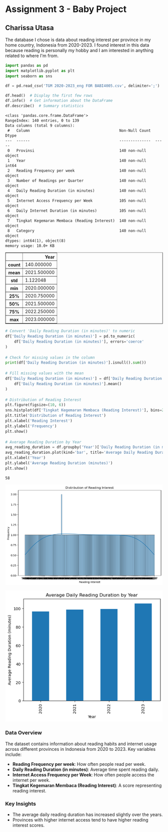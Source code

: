# Assignment 3 - Baby Project 
## Charissa Utasa

The database I chose is data about reading interest per province in my home country, Indonesia from 2020-2023. I found interest in this data because reading is personally my hobby and I am interested in anything related to where I'm from.


```python
import pandas as pd
import matplotlib.pyplot as plt
import seaborn as sns
```


```python
df = pd.read_csv('TGM 2020-2023_eng FOR BABI4005.csv', delimiter=';')
```


```python
df.head()  # Display the first few rows
df.info()  # Get information about the DataFrame
df.describe()  # Summary statistics
```

    <class 'pandas.core.frame.DataFrame'>
    RangeIndex: 140 entries, 0 to 139
    Data columns (total 9 columns):
     #   Column                                        Non-Null Count  Dtype 
    ---  ------                                        --------------  ----- 
     0   Provinsi                                      140 non-null    object
     1   Year                                          140 non-null    int64 
     2   Reading Frequency per week                    140 non-null    object
     3   Number of Readings per Quarter                140 non-null    object
     4   Daily Reading Duration (in minutes)           140 non-null    object
     5   Internet Access Frequency per Week            105 non-null    object
     6   Daily Internet Duration (in minutes)          105 non-null    object
     7   Tingkat Kegemaran Membaca (Reading Interest)  140 non-null    object
     8   Category                                      140 non-null    object
    dtypes: int64(1), object(8)
    memory usage: 10.0+ KB
    




<div>
<style scoped>
    .dataframe tbody tr th:only-of-type {
        vertical-align: middle;
    }

    .dataframe tbody tr th {
        vertical-align: top;
    }

    .dataframe thead th {
        text-align: right;
    }
</style>
<table border="1" class="dataframe">
  <thead>
    <tr style="text-align: right;">
      <th></th>
      <th>Year</th>
    </tr>
  </thead>
  <tbody>
    <tr>
      <th>count</th>
      <td>140.000000</td>
    </tr>
    <tr>
      <th>mean</th>
      <td>2021.500000</td>
    </tr>
    <tr>
      <th>std</th>
      <td>1.122048</td>
    </tr>
    <tr>
      <th>min</th>
      <td>2020.000000</td>
    </tr>
    <tr>
      <th>25%</th>
      <td>2020.750000</td>
    </tr>
    <tr>
      <th>50%</th>
      <td>2021.500000</td>
    </tr>
    <tr>
      <th>75%</th>
      <td>2022.250000</td>
    </tr>
    <tr>
      <th>max</th>
      <td>2023.000000</td>
    </tr>
  </tbody>
</table>
</div>




```python
# Convert 'Daily Reading Duration (in minutes)' to numeric
df['Daily Reading Duration (in minutes)'] = pd.to_numeric(
    df['Daily Reading Duration (in minutes)'], errors='coerce'
)

# Check for missing values in the column
print(df['Daily Reading Duration (in minutes)'].isnull().sum())

# Fill missing values with the mean
df['Daily Reading Duration (in minutes)'] = df['Daily Reading Duration (in minutes)'].fillna(
    df['Daily Reading Duration (in minutes)'].mean()
)

# Distribution of Reading Interest
plt.figure(figsize=(10, 6))
sns.histplot(df['Tingkat Kegemaran Membaca (Reading Interest)'], bins=20, kde=True)
plt.title('Distribution of Reading Interest')
plt.xlabel('Reading Interest')
plt.ylabel('Frequency')
plt.show()

# Average Reading Duration by Year
avg_reading_duration = df.groupby('Year')['Daily Reading Duration (in minutes)'].mean()
avg_reading_duration.plot(kind='bar', title='Average Daily Reading Duration by Year')
plt.xlabel('Year')
plt.ylabel('Average Reading Duration (minutes)')
plt.show()
```

    58
    


    
![png](output_5_1.png)
    



    
![png](output_5_2.png)
    


### Data Overview
The dataset contains information about reading habits and internet usage across different provinces in Indonesia from 2020 to 2023. Key variables include:
- **Reading Frequency per week**: How often people read per week.
- **Daily Reading Duration (in minutes)**: Average time spent reading daily.
- **Internet Access Frequency per Week**: How often people access the internet per week.
- **Tingkat Kegemaran Membaca (Reading Interest)**: A score representing reading interest.

### Key Insights
- The average daily reading duration has increased slightly over the years.
- Provinces with higher internet access tend to have higher reading interest scores.
